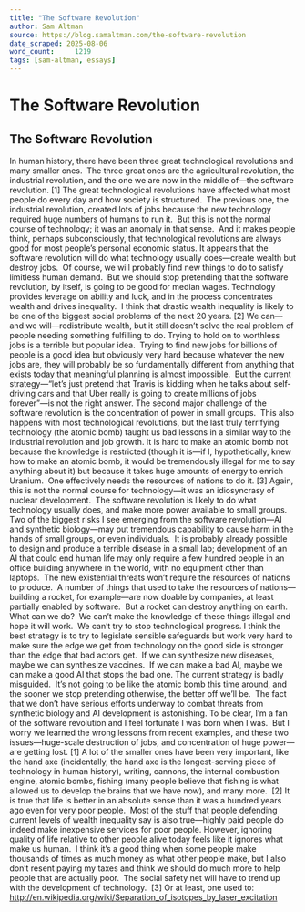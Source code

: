 ```yaml
---
title: "The Software Revolution"
author: Sam Altman
source: https://blog.samaltman.com/the-software-revolution
date_scraped: 2025-08-06
word_count:     1219
tags: [sam-altman, essays]
---
```


# The Software Revolution

## The Software Revolution
In human history, there have been three great technological revolutions
and many smaller ones.  The three great
ones are the agricultural revolution, the industrial revolution, and the one we
are now in the middle of—the software revolution. [1]
The great technological revolutions have affected what most
people do every day and how society is structured.  The previous one, the industrial revolution, created
lots of jobs because the new technology required huge numbers of humans to run
it.  But this is not the normal course of
technology; it was an anomaly in that sense. 
And it makes people think, perhaps subconsciously, that technological
revolutions are always good for most people’s personal economic status.
It appears that the software revolution will do what
technology usually does—create wealth but destroy jobs.  Of course, we will probably find new things
to do to satisfy limitless human demand. 
But we should stop pretending that the software revolution, by itself,
is going to be good for median wages.
Technology provides leverage on ability and luck, and in the
process concentrates wealth and drives inequality.  I think that drastic wealth inequality is
likely to be one of the biggest social problems of the next 20 years. [2] We
can—and we will—redistribute wealth, but it still doesn’t solve the real
problem of people needing something fulfilling to do.
Trying to hold on to worthless jobs is a terrible but
popular idea.  Trying to find new jobs
for billions of people is a good idea but obviously very hard because whatever
the new jobs are, they will probably be so fundamentally different from
anything that exists today that meaningful planning is almost impossible.  But the current strategy—“let’s just pretend
that Travis is kidding when he talks about self-driving cars and that Uber
really is going to create millions of jobs forever”—is not the right answer.
The second major challenge of the software revolution is the
concentration of power in small groups. 
This also happens with most technological revolutions, but the last
truly terrifying technology (the atomic bomb) taught us bad lessons in a
similar way to the industrial revolution and job growth.
It is hard to make an atomic bomb not because the knowledge
is restricted (though it is—if I, hypothetically, knew how to make an atomic
bomb, it would be tremendously illegal for me to say anything about it) but
because it takes huge amounts of energy to enrich Uranium.  One effectively needs the resources of
nations to do it. [3]
Again, this is not the normal course for technology—it was
an idiosyncrasy of nuclear development. 
The software revolution is likely to do what technology usually does,
and make more power available to small groups.
Two of the biggest risks I see emerging from the software
revolution—AI and synthetic biology—may put tremendous capability to cause harm
in the hands of small groups, or even individuals.  It is probably already possible to design and
produce a terrible disease in a small lab; development of an AI that could end
human life may only require a few hundred people in an office building anywhere
in the world, with no equipment other than laptops. 
The new existential threats won’t require the resources of
nations to produce.  A number of things
that used to take the resources of nations—building a rocket, for example—are
now doable by companies, at least partially enabled by software.  But a rocket can destroy anything on earth.
What can we do?  We
can’t make the knowledge of these things illegal and hope it will work.  We can’t try to stop technological progress.
I think the best strategy is to try to legislate sensible
safeguards but work very hard to make sure the edge we get from technology on
the good side is stronger than the edge that bad actors get.  If we can synthesize new diseases, maybe we can synthesize vaccines.  If we can
make a bad AI, maybe we can make a good AI that stops the bad one.
The current strategy is badly misguided.  It’s not going to be like the atomic bomb
this time around, and the sooner we stop pretending otherwise, the better off
we’ll be.  The fact that we don’t have
serious efforts underway to combat threats from synthetic biology and AI
development is astonishing.
To be clear, I’m a fan of the software revolution and I feel
fortunate I was born when I was.  But I
worry we learned the wrong lessons from recent examples, and these two issues—huge-scale
destruction of jobs, and concentration of huge power—are getting lost.
[1] A
lot of the smaller ones have been very important, like the hand axe
(incidentally, the hand axe is the longest-serving piece of technology in human
history), writing, cannons, the internal combustion engine, atomic bombs,
fishing (many people believe that fishing is what allowed us to develop the
brains that we have now), and many more. 
[2] It is true that life is better in an absolute sense than
it was a hundred years ago even for very poor people.  Most of the stuff that people defending
current levels of wealth inequality say is also true—highly paid people do indeed
make inexpensive services for poor people.
However, ignoring quality of life relative to other people
alive today feels like it ignores what make us human.  I think it’s a good thing when some people
make thousands of times as much money as what other people make, but I also
don’t resent paying my taxes and think we should do much more to help people
that are actually poor.  The social
safety net will have to trend up with the development of technology. 
[3] Or at least, one used to: http://en.wikipedia.org/wiki/Separation_of_isotopes_by_laser_excitation
